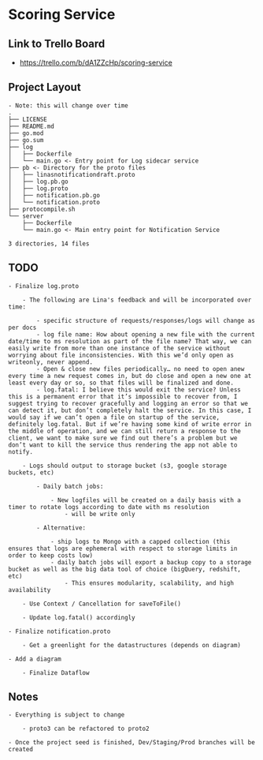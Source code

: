 # Scoring Service

## Link to Trello Board

- <https://trello.com/b/dA1ZZcHp/scoring-service>

## Project Layout

    - Note: this will change over time
    .
    ├── LICENSE
    ├── README.md
    ├── go.mod
    ├── go.sum
    ├── log
    │   ├── Dockerfile
    │   └── main.go <- Entry point for Log sidecar service
    ├── pb <- Directory for the proto files
    │   ├── linasnotificationdraft.proto
    │   ├── log.pb.go
    │   ├── log.proto
    │   ├── notification.pb.go
    │   └── notification.proto
    ├── protocompile.sh
    └── server
        ├── Dockerfile
        └── main.go <- Main entry point for Notification Service

    3 directories, 14 files

## TODO

    - Finalize log.proto

        - The following are Lina's feedback and will be incorporated over time:

            - specific structure of requests/responses/logs will change as per docs
            - log file name: How about opening a new file with the current date/time to ms resolution as part of the file name? That way, we can easily write from more than one instance of the service without worrying about file inconsistencies. With this we’d only open as writeonly, never append.
            - Open & close new files periodically… no need to open anew every time a new request comes in, but do close and open a new one at least every day or so, so that files will be finalized and done.
            - log.fatal: I believe this would exit the service? Unless this is a permanent error that it’s impossible to recover from, I suggest trying to recover gracefully and logging an error so that we can detect it, but don’t completely halt the service. In this case, I would say if we can’t open a file on startup of the service, definitely log.fatal. But if we’re having some kind of write error in the middle of operation, and we can still return a response to the client, we want to make sure we find out there’s a problem but we don’t want to kill the service thus rendering the app not able to notify.

        - Logs should output to storage bucket (s3, google storage buckets, etc)

            - Daily batch jobs:
                
                - New logfiles will be created on a daily basis with a timer to rotate logs according to date with ms resolution
                    - will be write only

            - Alternative:

                - ship logs to Mongo with a capped collection (this ensures that logs are ephemeral with respect to storage limits in order to keep costs low)
                - daily batch jobs will export a backup copy to a storage bucket as well as the big data tool of choice (bigQuery, redshift, etc)
                    - This ensures modularity, scalability, and high availability

        - Use Context / Cancellation for saveToFile()

        - Update log.fatal() accordingly
    
    - Finalize notification.proto
        
        - Get a greenlight for the datastructures (depends on diagram)

    - Add a diagram
        
        - Finalize Dataflow

## Notes

    - Everything is subject to change
        
        - proto3 can be refactored to proto2

    - Once the project seed is finished, Dev/Staging/Prod branches will be created
